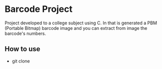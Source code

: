 # Barcode Project

Project developed to a college subject using C. In that is generated a PBM (Portable Bitmap) barcode image and you can extract from image the barcode's numbers.

## How to use

- git clone 
